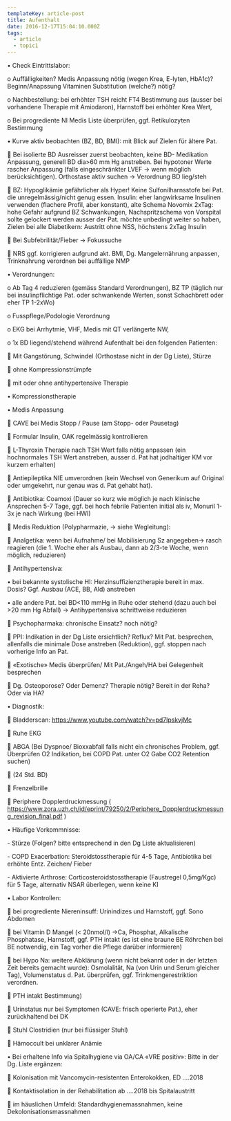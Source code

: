 ```yaml
---
templateKey: article-post
title: Aufenthalt
date: 2016-12-17T15:04:10.000Z
tags:
  - article
  - topic1
---
```

•	Check Eintrittslabor: 

o	Auffälligkeiten? Medis Anpassung nötig (wegen Krea, E-lyten, HbA1c)? Beginn/Anapssung Vitaminen Substitution (welche?) nötig? 

o	Nachbestellung: bei erhöhter TSH reicht FT4 Bestimmung aus (ausser bei vorhandene Therapie mit Amiodaron), Harnstoff bei erhöhter Krea Wert, 

o	Bei progrediente NI Medis Liste überprüfen, ggf. Retikulozyten Bestimmung

•	Kurve aktiv beobachten (BZ, BD, BMI): mit Blick auf Zielen für ältere Pat.

	Bei isolierte BD Ausreisser zuerst beobachten, keine BD- Medikation Anpassung, generell BD dia>60 mm Hg anstreben. Bei hypotoner Werte rascher Anpassung (falls eingeschränkter LVEF -> wenn möglich berücksichtigen). Orthostase aktiv suchen -> Verordnung BD lieg/steh

	BZ: Hypoglikämie gefährlicher als Hyper! Keine Sulfonilharnsstofe bei Pat. die unregelmässig/nicht genug essen. Insulin: eher langwirksame Insulinen verwenden (flachere Profil, aber konstant), alte Schema Novomix 2xTag: hohe Gefahr aufgrund BZ Schwankungen, Nachspritzschema von Vorspital sollte gelockert werden ausser der Pat. möchte unbedingt weiter so haben, Zielen bei alle Diabetikern: Austritt ohne NSS, höchstens 2xTag Insulin 

	Bei Subfebrilität/Fieber -> Fokussuche 

	NRS ggf. korrigieren aufgrund akt. BMI, Dg. Mangelernährung anpassen, Trinknahrung verordnen bei auffällige NMP

•	Verordnungen: 

o	Ab Tag 4 reduzieren (gemäss Standard Verordnungen), BZ TP (täglich nur bei insulinpflichtige Pat. oder schwankende Werten, sonst Schachbrett oder eher TP 1-2xWo)

o	Fusspflege/Podologie Verordnung

o	EKG bei Arrhytmie, VHF, Medis mit QT verlängerte NW, 

o	1x BD liegend/stehend während Aufenthalt bei den folgenden Patienten:

	Mit Gangstörung, Schwindel (Orthostase nicht in der Dg Liste), Stürze

	ohne Kompressionstrümpfe

	mit oder ohne antihypertensive Therapie 

•	Kompressionstherapie

•	Medis Anpassung

	CAVE bei Medis Stopp / Pause (am Stopp- oder Pausetag)

	Formular Insulin, OAK regelmässig kontrollieren

	L-Thyroxin Therapie nach TSH Wert falls nötig anpassen (ein hochnormales TSH Wert anstreben, ausser d. Pat hat jodhaltiger KM vor kurzem erhalten)

	Antiepileptika NIE umverordnen (kein Wechsel von Generikum auf Original oder umgekehrt, nur genau was d. Pat gehabt hat).

	Antibiotika: Coamoxi (Dauer so kurz wie möglich je nach klinische Ansprechen 5-7 Tage, ggf. bei hoch febrile Patienten initial als iv, Monuril 1-3x je nach Wirkung (bei HWI)

	Medis Reduktion (Polypharmazie, -> siehe Wegleitung): 

	Analgetika: wenn bei Aufnahme/ bei Mobilisierung Sz angegeben-> rasch reagieren (die 1. Woche eher als Ausbau, dann ab 2/3-te Woche, wenn möglich, reduzieren)

	Antihypertensiva: 

•	bei bekannte systolische HI: Herzinsuffizienztherapie bereit in max. Dosis? Ggf. Ausbau (ACE, BB, Ald) anstreben

•	alle andere Pat. bei BD<110 mmHg in Ruhe oder stehend (dazu auch bei >20 mm Hg Abfall) -> Antihypertensiva schrittweise reduzieren

	Psychopharmaka: chronische Einsatz? noch nötig?

	PPI: Indikation in der Dg Liste ersichtlich? Reflux? Mit Pat. besprechen, allenfalls die minimale Dose anstreben (Reduktion), ggf. stoppen nach vorherige Info an Pat.

	«Exotische» Medis überprüfen/ Mit Pat./Angeh/HA bei Gelegenheit besprechen

	Dg. Osteoporose? Oder Demenz? Therapie nötig? Bereit in der Reha? Oder via HA?

•	Diagnostik: 

	Bladderscan: https://www.youtube.com/watch?v=pd7lpskvjMc 

	Ruhe EKG

	ABGA (Bei Dyspnoe/ Bioxxabfall falls nicht ein chronisches Problem, ggf. Überprüfen O2 Indikation, bei COPD Pat. unter O2 Gabe CO2 Retention suchen)

	(24 Std. BD)

	Frenzelbrille

	Periphere Dopplerdruckmessung ( https://www.zora.uzh.ch/id/eprint/79250/2/Periphere_Dopplerdruckmessung_revision_final.pdf )

•	Häufige Vorkommnisse:

\- 	Stürze (Folgen? bitte entsprechend in den Dg Liste aktualisieren)

\-	COPD Exacerbation: Steroidstosstherapie für 4-5 Tage, Antibiotika bei erhöhte Entz. Zeichen/ Fieber

\- 	Aktivierte Arthrose: Corticosteroidstosstherapie (Faustregel 0,5mg/Kgc) für 5 Tage, alternativ NSAR überlegen, wenn keine KI

•	Labor Kontrollen: 

	bei progrediente Niereninsuff: Urinindizes und Harnstoff, ggf. Sono Abdomen

	bei Vitamin D Mangel (< 20nmol/l) ->Ca, Phosphat, Alkalische Phosphatase, Harnstoff, ggf. PTH intakt (es ist eine braune BE Röhrchen bei BE notwendig, ein Tag vorher die Pflege darüber informieren)

	bei Hypo Na: weitere Abklärung (wenn nicht bekannt oder in der letzten Zeit bereits gemacht wurde): Osmolalität, Na (von Urin und Serum gleicher Tag), Volumenstatus d. Pat. überprüfen, ggf. Trinkmengerestriktion verordnen.

	PTH intakt Bestimmung)

	Urinstatus nur bei Symptomen (CAVE: frisch operierte Pat.), eher zurückhaltend bei DK

	Stuhl Clostridien (nur bei flüssiger Stuhl)

	Hämoccult bei unklarer Anämie

•	Bei erhaltene Info via Spitalhygiene via OA/CA «VRE positiv»: Bitte in der Dg. Liste ergänzen: 

	Kolonisation mit Vancomycin-resistenten Enterokokken, ED ….2018

	Kontaktisolation in der Rehabilitation ab ….2018 bis Spitalaustritt

	im häuslichen Umfeld: Standardhygienemassnahmen, keine Dekolonisationsmassnahmen
